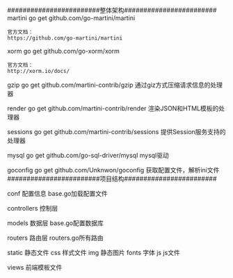 ########################整体架构########################
martini
	go get github.com/go-martini/martini

	官方文档：
	https://github.com/go-martini/martini


xorm
	go get github.com/go-xorm/xorm
	
	官方文档：
	http://xorm.io/docs/

gzip
	go get github.com/martini-contrib/gzip
	通过giz方式压缩请求信息的处理器

render
	go get github.com/martini-contrib/render
	渲染JSON和HTML模板的处理器

sessions
	go get github.com/martini-contrib/sessions
	提供Session服务支持的处理器

mysql
	go get github.com/go-sql-driver/mysql
	mysql驱动

goconfig
	go get github.com/Unknwon/goconfig
	获取配置文件，解析ini文件
########################项目结构########################

conf			配置信息
	base.go加载配置文件

controllers		控制层

models			数据层
	base.go配置数据库

routers			路由层
	routers.go所有路由

static			静态文件
	css			样式文件
	img     	静态图片
	fonts 		字体
	js			js文件
	
views			前端模板文件